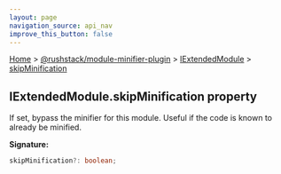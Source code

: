 ```yaml
---
layout: page
navigation_source: api_nav
improve_this_button: false
---
```



[Home](./index.md) &gt; [@rushstack/module-minifier-plugin](./module-minifier-plugin.md) &gt; [IExtendedModule](./module-minifier-plugin.iextendedmodule.md) &gt; [skipMinification](./module-minifier-plugin.iextendedmodule.skipminification.md)

## IExtendedModule.skipMinification property

If set, bypass the minifier for this module. Useful if the code is known to already be minified.

<b>Signature:</b>

```typescript
skipMinification?: boolean;
```
